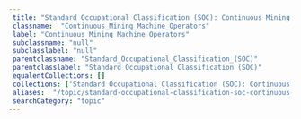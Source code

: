 ```yaml
--- 
 title: "Standard Occupational Classification (SOC): Continuous Mining Machine Operators" 
 classname:  "Continuous_Mining_Machine_Operators" 
 label: "Continuous Mining Machine Operators" 
 subclassname: "null" 
 subclasslabel: "null" 
 parentclassname: "Standard_Occupational_Classification_(SOC)" 
 parentclasslabel: "Standard Occupational Classification (SOC)" 
 equalentCollections: [] 
 collections: ['Standard Occupational Classification (SOC): Continuous Mining Machine Operators']
 aliases:  "/topic/standard-occupational-classification-soc-continuous-mining-machine-operators"  
 searchCategory: "topic" 
---
```


